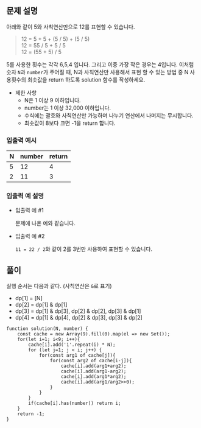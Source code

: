 ## 문제 설명

아래와 같이 5와 사칙연산만으로 12를 표현할 수 있습니다.

> 12 = 5 + 5 + (5 / 5) + (5 / 5)<br/>
> 12 = 55 / 5 + 5 / 5<br/>
> 12 = (55 + 5) / 5

5를 사용한 횟수는 각각 6,5,4 입니다. 그리고 이중 가장 작은 경우는 4입니다.
이처럼 숫자 `N`과 `number`가 주어질 때, N과 사칙연산만 사용해서 표현 할 수 있는 방법 중 N 사용횟수의 최솟값을 return 하도록 solution 함수를 작성하세요.

- 제한 사항
  - N은 1 이상 9 이하입니다.
  - number는 1 이상 32,000 이하입니다.
  - 수식에는 괄호와 사칙연산만 가능하며 나누기 연산에서 나머지는 무시합니다.
  - 최솟값이 8보다 크면 -1을 return 합니다.

### 입출력 예시

| N   | number | return |
| --- | ------ | ------ |
| 5   | 12     | 4      |
| 2   | 11     | 3      |

### 입출력 예 설명

- 입출력 예 #1

  문제에 나온 예와 같습니다.

- 입출력 예 #2

  `11 = 22 / 2`와 같이 2를 3번만 사용하여 표현할 수 있습니다.

## 풀이

실행 순서는 다음과 같다. (사칙연산은 `&`로 표기)

- dp[1] = [N]
- dp[2] = dp[1] & dp[1]
- dp[3] = dp[1] & dp[3], dp[2] & dp[2], dp[3] & dp[1]
- dp[4] = dp[1] & dp[4], dp[2] & dp[3], dp[3] & dp[2]

```
function solution(N, number) {
    const cache = new Array(9).fill(0).map(el => new Set());
    for(let i=1; i<9; i++){
        cache[i].add('1'.repeat(i) * N);
        for (let j=1; j < i; j++) {
            for(const arg1 of cache[j]){
                for(const arg2 of cache[i-j]){
                    cache[i].add(arg1+arg2);
                    cache[i].add(arg1-arg2);
                    cache[i].add(arg1*arg2);
                    cache[i].add(arg1/arg2>>0);
                }
            }
        }
        if(cache[i].has(number)) return i;
    }
    return -1;
}
```
